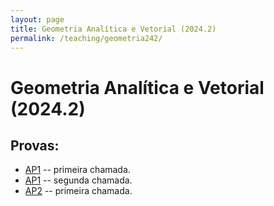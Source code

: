 ```yaml
---
layout: page
title: Geometria Analítica e Vetorial (2024.2)
permalink: /teaching/geometria242/
---
```


# Geometria Analítica e Vetorial (2024.2)

## Provas:
- [AP1]({{site.baseurl}}/teaching/geometria242/ap1.pdf) -- primeira chamada.
- [AP1]({{site.baseurl}}/teaching/geometria242/ap1-2nd.pdf) -- segunda chamada.
- [AP2]({{site.baseurl}}/teaching/geometria242/ap2.pdf) -- primeira chamada.
